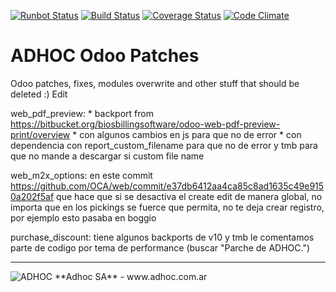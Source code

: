 [![Runbot Status](http://runbot.adhoc.com.ar/runbot/badge/flat/37/11.0.svg)](http://runbot.adhoc.com.ar/runbot/repo/github-com-ingadhoc-patches-37)
[![Build Status](https://travis-ci.org/ingadhoc/patches.svg?branch=11.0)](https://travis-ci.org/ingadhoc/patches)
[![Coverage Status](https://coveralls.io/repos/ingadhoc/patches/badge.png?branch=11.0)](https://coveralls.io/r/ingadhoc/patches?branch=11.0)
[![Code Climate](https://codeclimate.com/github/ingadhoc/patches/badges/gpa.svg)](https://codeclimate.com/github/ingadhoc/patches)

# ADHOC Odoo Patches

Odoo patches, fixes, modules overwrite and other stuff that should be deleted :) Edit

web_pdf_preview:
    * backport from https://bitbucket.org/biosbillingsoftware/odoo-web-pdf-preview-print/overview
    * con algunos cambios en js para que no de error
    * con dependencia con report_custom_filename para que no de error y tmb para que no mande a descargar si custom file name

web_m2x_options:
    en este commit https://github.com/OCA/web/commit/e37db6412aa4ca85c8ad1635c49e9150a202f5af que hace que si se desactiva el create edit de manera global, no importa que en los pickings se fuerce que permita, no te deja crear registro, por ejemplo esto pasaba en boggio

purchase_discount:
    tiene algunos backports de v10 y tmb le comentamos parte de codigo por tema de performance (buscar "Parche de ADHOC.")

[//]: # (addons)
[//]: # (end addons)

----

<img alt="ADHOC" src="http://fotos.subefotos.com/83fed853c1e15a8023b86b2b22d6145bo.png" />
**Adhoc SA** - www.adhoc.com.ar
